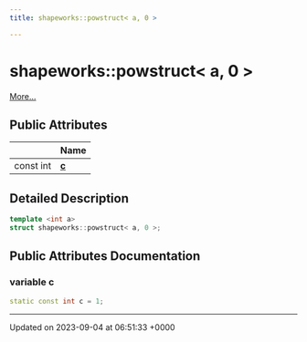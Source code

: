 ```yaml
---
title: shapeworks::powstruct< a, 0 >

---
```


# shapeworks::powstruct< a, 0 >



 [More...](#detailed-description)

## Public Attributes

|                | Name           |
| -------------- | -------------- |
| const int | **[c](../Classes/structshapeworks_1_1powstruct_3_01a_00_010_01_4.md#variable-c)**  |

## Detailed Description

```cpp
template <int a>
struct shapeworks::powstruct< a, 0 >;
```

## Public Attributes Documentation

### variable c

```cpp
static const int c = 1;
```


-------------------------------

Updated on 2023-09-04 at 06:51:33 +0000